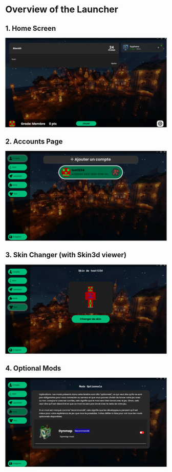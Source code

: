 # Overview of the Launcher

## 1. Home Screen
![Image 1](../assets/img/image.png)

## 2. Accounts Page
![Image 2](../assets/img/image2.png)

## 3. Skin Changer (with Skin3d viewer)
![Image 3](../assets/img/image3.png)

## 4. Optional Mods
![Image 4](../assets/img/image4.png) 